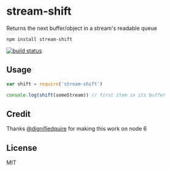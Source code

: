 # stream-shift

Returns the next buffer/object in a stream's readable queue

```
npm install stream-shift
```

[![build status](https://img.shields.io/travis/mafintosh/stream-shift.svg?style=flat)](https://travis-ci.org/mafintosh/stream-shift)

## Usage

``` js
var shift = require('stream-shift')

console.log(shift(someStream)) // first item in its buffer
```

## Credit

Thanks [@dignifiedquire](https://github.com/dignifiedquire) for making this work on node 6

## License

MIT
